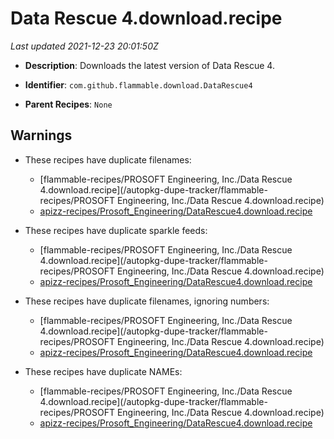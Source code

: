 # Data Rescue 4.download.recipe

_Last updated 2021-12-23 20:01:50Z_

- **Description**: Downloads the latest version of Data Rescue 4.

- **Identifier**: `com.github.flammable.download.DataRescue4`

- **Parent Recipes**: `None`


## Warnings

- These recipes have duplicate filenames:
    - [flammable-recipes/PROSOFT Engineering, Inc./Data Rescue 4.download.recipe](/autopkg-dupe-tracker/flammable-recipes/PROSOFT Engineering, Inc./Data Rescue 4.download.recipe)
    - [apizz-recipes/Prosoft_Engineering/DataRescue4.download.recipe](/autopkg-dupe-tracker/apizz-recipes/Prosoft_Engineering/DataRescue4.download.recipe)

- These recipes have duplicate sparkle feeds:
    - [flammable-recipes/PROSOFT Engineering, Inc./Data Rescue 4.download.recipe](/autopkg-dupe-tracker/flammable-recipes/PROSOFT Engineering, Inc./Data Rescue 4.download.recipe)
    - [apizz-recipes/Prosoft_Engineering/DataRescue4.download.recipe](/autopkg-dupe-tracker/apizz-recipes/Prosoft_Engineering/DataRescue4.download.recipe)

- These recipes have duplicate filenames, ignoring numbers:
    - [flammable-recipes/PROSOFT Engineering, Inc./Data Rescue 4.download.recipe](/autopkg-dupe-tracker/flammable-recipes/PROSOFT Engineering, Inc./Data Rescue 4.download.recipe)
    - [apizz-recipes/Prosoft_Engineering/DataRescue4.download.recipe](/autopkg-dupe-tracker/apizz-recipes/Prosoft_Engineering/DataRescue4.download.recipe)

- These recipes have duplicate NAMEs:
    - [flammable-recipes/PROSOFT Engineering, Inc./Data Rescue 4.download.recipe](/autopkg-dupe-tracker/flammable-recipes/PROSOFT Engineering, Inc./Data Rescue 4.download.recipe)
    - [apizz-recipes/Prosoft_Engineering/DataRescue4.download.recipe](/autopkg-dupe-tracker/apizz-recipes/Prosoft_Engineering/DataRescue4.download.recipe)